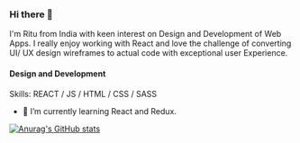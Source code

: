 ### Hi there 👋

I'm Ritu from India with keen interest on Design and Development of Web Apps. I really enjoy working with React and love the challenge of converting UI/ UX design wireframes to actual code with exceptional user Experience.

#### Design and Development

Skills: REACT / JS / HTML / CSS / SASS

- 🔭 I’m currently learning React and Redux.

[![Anurag's GitHub stats](https://github-readme-stats.vercel.app/api?username=ritu-digital)](https://github.com/anuraghazra/github-readme-stats)








<!--
**ritu-digital/ritu-digital** is a ✨ _special_ ✨ repository because its `README.md` (this file) appears on your GitHub profile.

Here are some ideas to get you started:

- 🔭 I’m currently working on ...
- 🌱 I’m currently learning ...
- 👯 I’m looking to collaborate on ...
- 🤔 I’m looking for help with ...
- 💬 Ask me about ...
- 📫 How to reach me: ...
- 😄 Pronouns: ...
- ⚡ Fun fact: ...
-->
